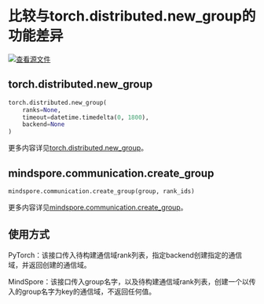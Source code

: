 # 比较与torch.distributed.new_group的功能差异

[![查看源文件](https://gitee.com/mindspore/docs/raw/r1.6/resource/_static/logo_source.png)](https://gitee.com/mindspore/docs/blob/r1.6/docs/mindspore/migration_guide/source_zh_cn/api_mapping/pytorch_diff/create_group.md)

## torch.distributed.new_group

```python
torch.distributed.new_group(
    ranks=None,
    timeout=datetime.timedelta(0, 1800),
    backend=None
)
```

更多内容详见[torch.distributed.new_group](https://pytorch.org/docs/1.5.0/distributed.html#torch.distributed.new_group)。

## mindspore.communication.create_group

```python
mindspore.communication.create_group(group, rank_ids)
```

更多内容详见[mindspore.communication.create_group](https://mindspore.cn/docs/api/zh-CN/r1.6/api_python/mindspore.communication.html#mindspore.communication.create_group)。

## 使用方式

PyTorch：该接口传入待构建通信域rank列表，指定backend创建指定的通信域，并返回创建的通信域。

MindSpore：该接口传入group名字，以及待构建通信域rank列表，创建一个以传入的group名字为key的通信域，不返回任何值。